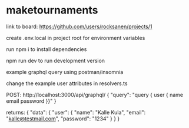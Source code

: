 # maketournaments

link to board: https://github.com/users/rocksanen/projects/1


create .env.local in project root for environment variables

run npm i to install dependencies

npm run dev to run development version


example graphql query using postman/insomnia

change the example user attributes in resolvers.ts

POST: http://localhost:3000/api/graphql/
{
  "query": "query { user { name email password }}"
}

returns: 
{
    "data": {
        "user": {
            "name": "Kalle Kula",
            "email": "kalle@testmail.com",
            "password": "1234"
        }
    }
}